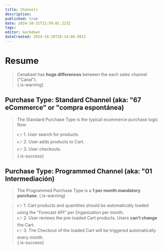 ```yaml
---
title: Channels
description: 
published: true
date: 2024-10-31T12:59:01.223Z
tags: 
editor: markdown
dateCreated: 2024-10-28T20:14:00.991Z
---
```


# Resume

> Cenabast has **huge differences** between the each sales channel ("Canal").\
{.is-warning}



## Purchase Type: Standard Channel (aka: "67 eCommerce" or "compra espontánea)


> The Standard Purchase Type is the typical ecommerce purchase logic flow:
>  
> 👉 1. User search for products.\
> 👉 2. User adds products to Cart.\
> 👉 3. User checkouts.\
{.is-success}



## Purchase Type: Programmed Channel (aka: "01 Intermediación)


> The Programmed Purchase Type is a **1 per month mandatory purchase**.
{.is-warning}


> 👉 1. Cart products and quantities should be automatically loaded using the "Forecast API" per Organization per month.\
> 👉 2. User reviews the pre-loaded Cart products. Users **can't change** the Cart.\
> 👉 3. The Checkout of the loaded Cart will be triggered automatically every month.\
{.is-success}
